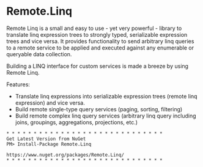 # Remote.Linq

Remote Linq is a small and easy to use - yet very powerful - library to translate linq expression trees to strongly typed, serializable expression trees and vice versa. It provides functionality to send arbitrary linq queries to a remote service to be applied and executed against any enumerable or queryable data collection.

Building a LINQ interface for custom services is made a breeze by using Remote Linq.


Features:
* Translate linq expressions into serializable expression trees (remote linq expression) and vice versa. 
* Build remote single-type query services (paging, sorting, filtering)
* Build remote complex linq query services (arbitrary linq query including joins, groupings, aggregations, projections, etc.)


```
* * * * * * * * * * * * * * * * * * * * * * * * * * * * *
Get Latest Version from NuGet
PM> Install-Package Remote.Linq

https://www.nuget.org/packages/Remote.Linq/ 
* * * * * * * * * * * * * * * * * * * * * * * * * * * * *
```